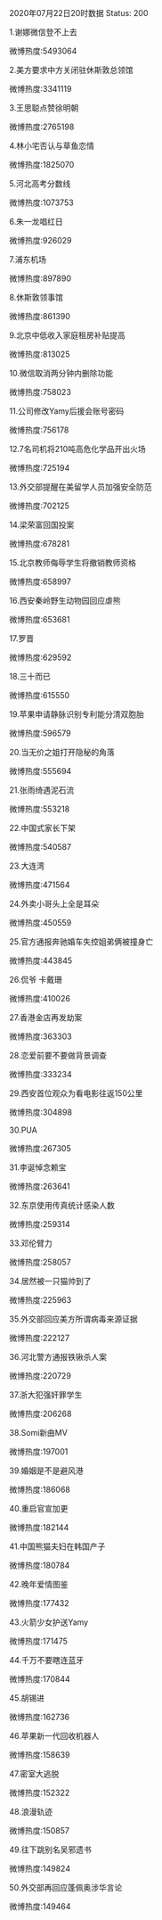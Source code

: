 2020年07月22日20时数据
Status: 200

1.谢娜微信登不上去

微博热度:5493064

2.美方要求中方关闭驻休斯敦总领馆

微博热度:3341119

3.王思聪点赞徐明朝

微博热度:2765198

4.林小宅否认与草鱼恋情

微博热度:1825070

5.河北高考分数线

微博热度:1073753

6.朱一龙唱红日

微博热度:926029

7.浦东机场

微博热度:897890

8.休斯敦领事馆

微博热度:861390

9.北京中低收入家庭租房补贴提高

微博热度:813025

10.微信取消两分钟内删除功能

微博热度:758023

11.公司修改Yamy后援会账号密码

微博热度:756178

12.7名司机将210吨高危化学品开出火场

微博热度:725194

13.外交部提醒在美留学人员加强安全防范

微博热度:702125

14.梁荣富回国投案

微博热度:678281

15.北京教师侮辱学生将撤销教师资格

微博热度:658997

16.西安秦岭野生动物园回应虐熊

微博热度:653681

17.罗晋

微博热度:629592

18.三十而已

微博热度:615550

19.苹果申请静脉识别专利能分清双胞胎

微博热度:596579

20.当无价之姐打开隐秘的角落

微博热度:555694

21.张雨绮遇泥石流

微博热度:553218

22.中国式家长下架

微博热度:540587

23.大连湾

微博热度:471564

24.外卖小哥头上全是耳朵

微博热度:450559

25.官方通报奔驰婚车失控姐弟俩被撞身亡

微博热度:443845

26.侃爷 卡戴珊

微博热度:410026

27.香港金店再发劫案

微博热度:363303

28.恋爱前要不要做背景调查

微博热度:333234

29.西安首位观众为看电影往返150公里

微博热度:304898

30.PUA

微博热度:267305

31.李诞悼念赖宝

微博热度:263641

32.东京使用传真统计感染人数

微博热度:259314

33.邓伦臂力

微博热度:258057

34.居然被一只猫帅到了

微博热度:225963

35.外交部回应美方所谓病毒来源证据

微博热度:222127

36.河北警方通报铁锹杀人案

微博热度:220729

37.浙大犯强奸罪学生

微博热度:206268

38.Somi新曲MV

微博热度:197001

39.婚姻是不是避风港

微博热度:186068

40.重启官宣加更

微博热度:182144

41.中国熊猫夫妇在韩国产子

微博热度:180784

42.晚年爱情图鉴

微博热度:177432

43.火箭少女护送Yamy

微博热度:171475

44.千万不要瞎连蓝牙

微博热度:170844

45.胡锡进

微博热度:162736

46.苹果新一代回收机器人

微博热度:158639

47.密室大逃脱

微博热度:152322

48.浪漫轨迹

微博热度:150857

49.往下跳别名吴邪遗书

微博热度:149824

50.外交部再回应蓬佩奥涉华言论

微博热度:149464

